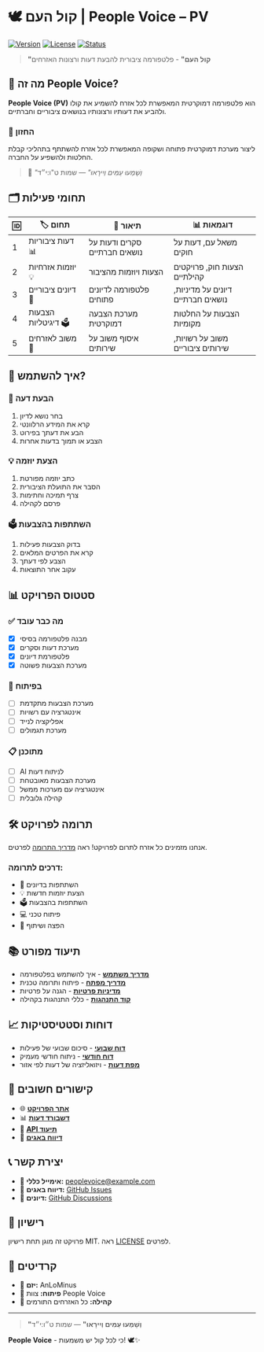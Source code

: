 # 🕊️ קול העם | **People Voice – PV**

[![Version](https://img.shields.io/badge/version-0.1.0-blue.svg)](https://github.com/AnLoMinus/PeopleVoice)
[![License](https://img.shields.io/badge/license-MIT-green.svg)](LICENSE)
[![Status](https://img.shields.io/badge/status-MVP%20Development-orange.svg)](https://github.com/AnLoMinus/PeopleVoice)

> **"קול העם"** - פלטפורמה ציבורית להבעת דעות ורצונות האזרחים

## 🎯 מה זה People Voice?

**People Voice (PV)** הוא פלטפורמה דמוקרטית המאפשרת לכל אזרח להשמיע את קולו ולהביע את דעותיו ורצונותיו בנושאים ציבוריים וחברתיים.

### 🧭 החזון
ליצור מערכת דמוקרטית פתוחה ושקופה המאפשרת לכל אזרח להשתתף בתהליכי קבלת החלטות ולהשפיע על החברה.

> 📜 _"וְשָׁמְעוּ עַמִּים וְיִירָאוּ"_ — שמות ט"ו:י״ד

## 🗂️ תחומי פעילות

| 🆔 | 🏷️ תחום | 📝 תיאור | 📊 דוגמאות |
|---|---|---|---|
| 1 | דעות ציבוריות 📊 | סקרים ודעות על נושאים חברתיים | משאל עם, דעות על חוקים |
| 2 | יוזמות אזרחיות 💡 | הצעות ויוזמות מהציבור | הצעות חוק, פרויקטים קהילתיים |
| 3 | דיונים ציבוריים 💬 | פלטפורמה לדיונים פתוחים | דיונים על מדיניות, נושאים חברתיים |
| 4 | הצבעות דיגיטליות 🗳️ | מערכת הצבעה דמוקרטית | הצבעות על החלטות מקומיות |
| 5 | משוב לאזרחים 📝 | איסוף משוב על שירותים | משוב על רשויות, שירותים ציבוריים |

## 🚀 איך להשתמש?

### 📝 הבעת דעה
1. בחר נושא לדיון
2. קרא את המידע הרלוונטי
3. הבע את דעתך בפירוט
4. הצבע או תמוך בדעות אחרות

### 💡 הצעת יוזמה
1. כתב יוזמה מפורטת
2. הסבר את התועלת הציבורית
3. צרף תמיכה וחתימות
4. פרסם לקהילה

### 🗳️ השתתפות בהצבעות
1. בדוק הצבעות פעילות
2. קרא את הפרטים המלאים
3. הצבע לפי דעתך
4. עקוב אחר התוצאות

## 📊 סטטוס הפרויקט

### ✅ מה כבר עובד
- [x] מבנה פלטפורמה בסיסי
- [x] מערכת דעות וסקרים
- [x] פלטפורמת דיונים
- [x] מערכת הצבעות פשוטה

### 🚧 בפיתוח
- [ ] מערכת הצבעות מתקדמת
- [ ] אינטגרציה עם רשויות
- [ ] אפליקציה לנייד
- [ ] מערכת תגמולים

### 📋 מתוכנן
- [ ] AI לניתוח דעות
- [ ] מערכת הצבעות מאובטחת
- [ ] אינטגרציה עם מערכות ממשל
- [ ] קהילה גלובלית

## 🛠️ תרומה לפרויקט

אנחנו מזמינים כל אזרח לתרום לפרויקט! ראה [מדריך התרומה](CONTRIBUTING.md) לפרטים.

### דרכים לתרומה:
- 📝 השתתפות בדיונים
- 💡 הצעת יוזמות חדשות
- 🗳️ השתתפות בהצבעות
- 💻 פיתוח טכני
- 📢 הפצה ושיתוף

## 📚 תיעוד מפורט

- [**מדריך משתמש**](docs/user-guide.md) - איך להשתמש בפלטפורמה
- [**מדריך מפתח**](docs/developer-guide.md) - פיתוח ותרומה טכנית
- [**מדיניות פרטיות**](docs/privacy-policy.md) - הגנה על פרטיות
- [**קוד התנהגות**](CODE_OF_CONDUCT.md) - כללי התנהגות בקהילה

## 📈 דוחות וסטטיסטיקות

- [**דוח שבועי**](reports/weekly/) - סיכום שבועי של פעילות
- [**דוח חודשי**](reports/monthly/) - ניתוח חודשי מעמיק
- [**מפת דעות**](web/opinions-map.html) - ויזואליזציה של דעות לפי אזור

## 🔗 קישורים חשובים

- 🌐 [**אתר הפרויקט**](https://anlominus.github.io/PeopleVoice/)
- 📊 [**דשבורד דעות**](web/dashboard.html)
- 📱 [**API תיעוד**](docs/api.md)
- 🐛 [**דיווח באגים**](https://github.com/AnLoMinus/PeopleVoice/issues/new?template=bug_report.md)

## 📞 יצירת קשר

- 📧 **אימייל כללי:** peoplevoice@example.com
- 🐛 **דיווח באגים:** [GitHub Issues](https://github.com/AnLoMinus/PeopleVoice/issues)
- 💬 **דיונים:** [GitHub Discussions](https://github.com/AnLoMinus/PeopleVoice/discussions)

## 📜 רישיון

פרויקט זה מוגן תחת רישיון MIT. ראה [LICENSE](LICENSE) לפרטים.

## 🙏 קרדיטים

- 👑 **יזם:** AnLoMinus
- 🧰 **פיתוח:** צוות People Voice
- 🤝 **קהילה:** כל האזרחים התורמים

---

> **"וְשָׁמְעוּ עַמִּים וְיִירָאוּ"** — שמות ט״ו:י״ד

**People Voice** - כי לכל קול יש משמעות! 🕊️✨
